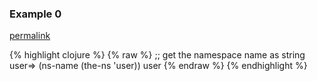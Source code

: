 ### Example 0
[permalink](#example-0)

{% highlight clojure %}
{% raw %}
;; get the namespace name as string
user=> (ns-name (the-ns 'user))
user
{% endraw %}
{% endhighlight %}


